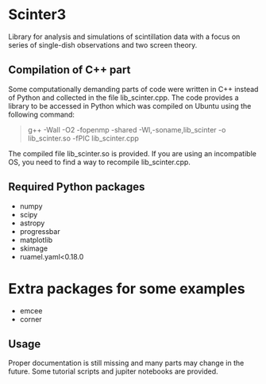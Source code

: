 # Scinter3
Library for analysis and simulations of scintillation data with a focus on series of single-dish observations and two screen theory.

## Compilation of C++ part
Some computationally demanding parts of code were written in C++ instead of Python and collected in the file lib_scinter.cpp. The code provides a library to be accessed in Python which was compiled on Ubuntu using the following command:
> g++ -Wall -O2 -fopenmp -shared -Wl,-soname,lib_scinter -o lib_scinter.so -fPIC lib_scinter.cpp

The compiled file lib_scinter.so is provided. If you are using an incompatible OS, you need to find a way to recompile lib_scinter.cpp.

## Required Python packages
- numpy
- scipy
- astropy
- progressbar
- matplotlib
- skimage
- ruamel.yaml<0.18.0

# Extra packages for some examples
- emcee
- corner

## Usage
Proper documentation is still missing and many parts may change in the future. Some tutorial scripts and jupiter notebooks are provided.
